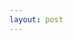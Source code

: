 ```yaml
---
layout: post
---
```


<table id="dataTable"></table>

<script>
  fetch("https://codelove.tw/api/posts?username=howtomakeaturn&per_page=5&page=1")
  .then((res) => {
    const data = res.json();
    return data;
  })
  .then((data) => {
    console.log(data);
    for (let i = 0; i < data.length; i++) {
      var dr = document.createElement("TR");
      dr.setAttribute("id", "dataRow");

      var dc = document.createElement("TD");
      var title = data[i]['title'];
      dc.appendChild(title);
      document.getElementById("dr").appendChild(dc);
      
      document.getElementById("dataTable").appendChild(dr);
    }
  });
</script>
